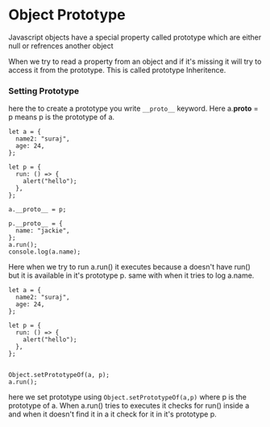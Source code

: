 # Object Prototype

Javascript objects have a special property called prototype which are either null or refrences another object

When we try to read a property from an object and if it's missing it will try to access it from the prototype. This is called prototype Inheritence.

### Setting Prototype

here the to create a prototype you write `__proto__` keyword.
Here a.**proto** = p means p is the prototype of a.

```
let a = {
  name2: "suraj",
  age: 24,
};

let p = {
  run: () => {
    alert("hello");
  },
};

a.__proto__ = p;

p.__proto__ = {
  name: "jackie",
};
a.run();
console.log(a.name);

```

Here when we try to run a.run() it executes because a doesn't have run() but it is available in it's prototype p. same with when it tries to log a.name.

```
let a = {
  name2: "suraj",
  age: 24,
};

let p = {
  run: () => {
    alert("hello");
  },
};


Object.setPrototypeOf(a, p);
a.run();

```

here we set prototype using `Object.setPrototypeOf(a,p)` where p is the prototype of a. When a.run() tries to executes it checks for run() inside a and when it doesn't find it in a it check for it in it's prototype p.

